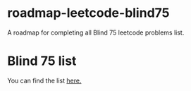 # roadmap-leetcode-blind75
A roadmap for completing all Blind 75 leetcode problems list.
# Blind 75 list
You can find the list [here.](https://www.genome.gov/)

